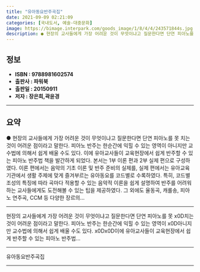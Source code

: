 ```yaml
---
title: "유아동요반주곡집"
date: 2021-09-09 02:21:09
categories: [국내도서, 예술-대중문화]
image: https://bimage.interpark.com/goods_image/1/8/4/4/243571844s.jpg
description: ● 현장의 교사들에게 가장 어려운 것이 무엇이냐고 질문한다면 단연 피아노를 못 치는 것이 어려운 점이라고 말한다. 피아노 반주는 한순간에 익힐 수 있는 영역이 아니지만 교수법에 의해서 쉽게 배울 수도 있다. 이에 유아교사들이 교육현장에서 쉽게 반주할 수 있는 피아노 반주법 책을 발간하
---
```


## **정보**

- **ISBN : 9788981602574**
- **출판사 : 파워북**
- **출판일 : 20150911**
- **저자 : 장은희,곽윤경**

------



## **요약**

●  현장의 교사들에게 가장 어려운 것이 무엇이냐고 질문한다면 단연 피아노를 못 치는 것이 어려운 점이라고 말한다. 피아노 반주는 한순간에 익힐 수 있는 영역이 아니지만 교수법에 의해서 쉽게 배울 수도 있다. 이에 유아교사들이 교육현장에서 쉽게 반주할 수 있는 피아노 반주법 책을 발간하게 되었다. 본서는 1부 이론 편과 2부 실제 편으로 구성하였다. 이론 편에서는 음악의 기초 이론 및 반주 준비의 실제를, 실제 편에서는 유아교육기관에서 생활 주제에 맞게 즐겨부르는 유아동요를 코드별로 수록하였다. 특히, 코드별 조성의 특징에 따라 곡마다 적용할 수 있는 음악적 이론을 쉽게 설명하여 반주를 어려워하는 교사들에게도 도전해볼 수 있는 팁을 제공하였다. 그 외에도 율동곡, 캐롤송, 피아노 연주곡, CCM 등 다양한 장르의...

------

현장의 교사들에게 가장 어려운 것이 무엇이냐고 질문한다면 단연 피아노를 못 x0D치는 것이 어려운 점이라고 말한다. 피아노 반주는 한순간에 익힐 수 있는 영역이 x0D아니지만 교수법에 의해서 쉽게 배울 수도 있다. x0Dx0D이에 유아교사들이 교육현장에서 쉽게 반주할 수 있는 피아노 반주법... 

------


유아동요반주곡집 

------


